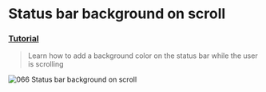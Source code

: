  # Status bar background on scroll
 ### [Tutorial](https://designcode.io/swiftui-handbook-status-bar-background-on-scroll)
> Learn how to add a background color on the status bar while the user is scrolling

![066  Status bar background on scroll](https://github.com/mrgsdev/DesignCode/assets/157994617/e6fb0c59-2fc4-4d81-b146-a40c98e39863)
 